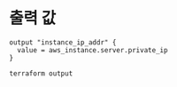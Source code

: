 # 출력 값

```
output "instance_ip_addr" {
  value = aws_instance.server.private_ip
}
```

```
terraform output
```

